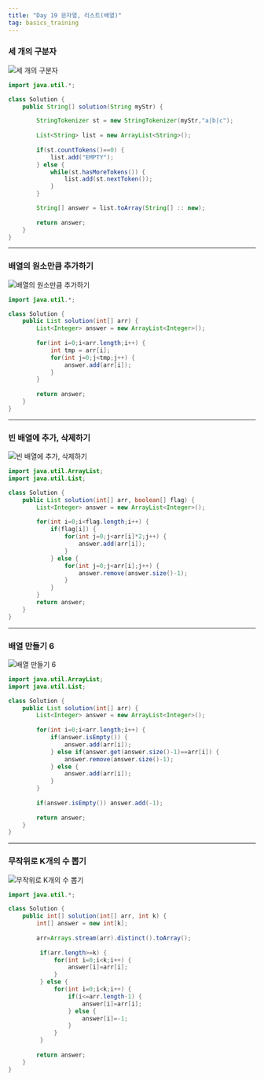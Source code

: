 ```yaml
---
title: "Day 19 문자열, 리스트(배열)"
tag: basics_training
---
```


### 세 개의 구분자

![세 개의 구분자](https://github.com/yony-k/yony-k.github.io/assets/109204976/242d8099-0c63-4e50-8dda-dd351adccc31)

```java
import java.util.*;

class Solution {
    public String[] solution(String myStr) {

        StringTokenizer st = new StringTokenizer(myStr,"a|b|c");
		
		List<String> list = new ArrayList<String>();
		
		if(st.countTokens()==0) {
			list.add("EMPTY");
		} else {
			while(st.hasMoreTokens()) {
				list.add(st.nextToken());
			}
		}

		String[] answer = list.toArray(String[] :: new);
        
        return answer;
    }
}
```

---

### 배열의 원소만큼 추가하기

![배열의 원소만큼 추가하기](https://github.com/yony-k/yony-k.github.io/assets/109204976/0260474a-3ceb-4f75-b155-a21cf7978b8c)

```java
import java.util.*;

class Solution {
    public List solution(int[] arr) {
        List<Integer> answer = new ArrayList<Integer>();
		
		for(int i=0;i<arr.length;i++) {
			int tmp = arr[i];
			for(int j=0;j<tmp;j++) {
				answer.add(arr[i]);
			}
		}
        
        return answer;
    }
}
```

---

### 빈 배열에 추가, 삭제하기

![빈 배열에 추가, 삭제하기](https://github.com/yony-k/yony-k.github.io/assets/109204976/392fc77d-9314-4afc-abd3-8b1e820726ba)

```java
import java.util.ArrayList;
import java.util.List;

class Solution {
    public List solution(int[] arr, boolean[] flag) {
        List<Integer> answer = new ArrayList<Integer>();
		
		for(int i=0;i<flag.length;i++) {
			if(flag[i]) {
				for(int j=0;j<arr[i]*2;j++) {
					answer.add(arr[i]);
				}
			} else {
				for(int j=0;j<arr[i];j++) {
					answer.remove(answer.size()-1);
				}	
			}
		}
        return answer;
    }
}
```

---

### 배열 만들기 6

![배열 만들기 6](https://github.com/yony-k/yony-k.github.io/assets/109204976/fe5e980f-4a28-4f50-ad09-8c2bb07526e0)

```java
import java.util.ArrayList;
import java.util.List;

class Solution {
    public List solution(int[] arr) {
        List<Integer> answer = new ArrayList<Integer>();
		
		for(int i=0;i<arr.length;i++) {
			if(answer.isEmpty()) {
				answer.add(arr[i]);
			} else if(answer.get(answer.size()-1)==arr[i]) {
				answer.remove(answer.size()-1);
			} else {
				answer.add(arr[i]);
			}
		}
		
		if(answer.isEmpty()) answer.add(-1);
        
        return answer;
    }
}
```

---

### 무작위로 K개의 수 뽑기

![무작위로 K개의 수 뽑기](https://github.com/yony-k/yony-k.github.io/assets/109204976/d59d22aa-c792-44e3-b3f7-35b691ecfa9e)

```java
import java.util.*;

class Solution {
    public int[] solution(int[] arr, int k) {
        int[] answer = new int[k];
        
        arr=Arrays.stream(arr).distinct().toArray();
		 
		 if(arr.length>=k) {
			 for(int i=0;i<k;i++) {
				 answer[i]=arr[i];
			 } 
		 } else {
			 for(int i=0;i<k;i++) {
				 if(i<=arr.length-1) {
					 answer[i]=arr[i];
				 } else {
					 answer[i]=-1;
				 }
			 }
		 }
        
        return answer;
    }
}
```